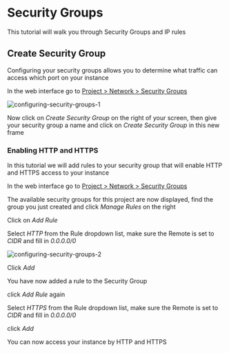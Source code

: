 # Security Groups

This tutorial will walk you through Security Groups and IP rules

## Create Security Group

Configuring your security groups allows you to determine what traffic can access which port on your instance

In the web interface go to [Project > Network > Security Groups](https://create.leaf.cloud/project/security_groups)

![configuring-security-groups-1](../images/configuring-security-groups-1.png)

Now click on *Create Security Group* on the right of your screen, then give your security group a name and click on *Create Security Group* in this new frame

### Enabling HTTP and HTTPS

In this tutorial we will add rules to your security group that will enable HTTP and HTTPS access to your instance

In the web interface go to [Project > Network > Security Groups](https://create.leaf.cloud/project/security_groups)

The available security groups for this project are now displayed, find the group you just created and click *Manage Rules* on the right

Click on *Add Rule*

Select *HTTP* from the Rule dropdown list, make sure the Remote is set to *CIDR* and fill in *0.0.0.0/0*

![configuring-security-groups-2](../images/configuring-security-groups-2.png)

Click *Add*

You have now added a rule to the Security Group

click *Add Rule* again

Select *HTTPS* from the Rule dropdown list, make sure the Remote is set to *CIDR* and fill in *0.0.0.0/0*

click *Add*

You can now access your instance by HTTP and HTTPS
